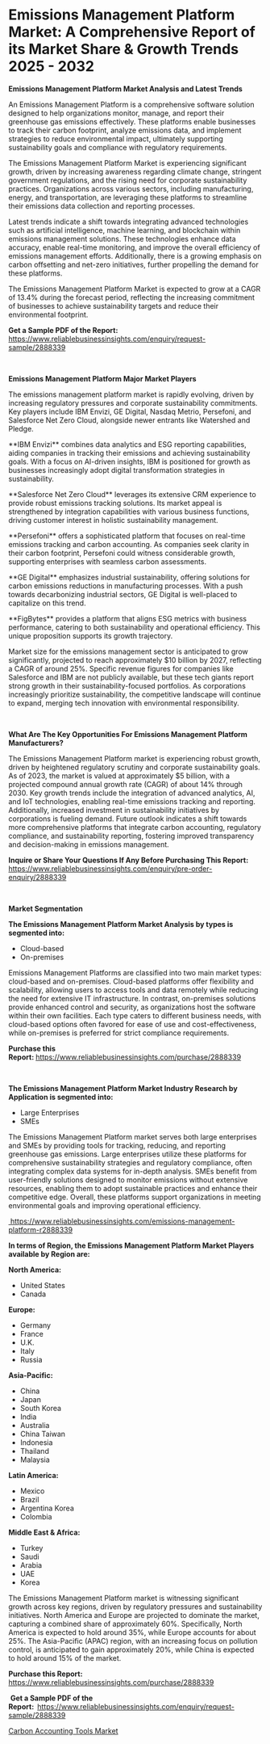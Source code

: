 <p><h1>Emissions Management Platform Market: A Comprehensive Report of its Market Share & Growth Trends 2025 - 2032</h1></p><p><strong>Emissions Management Platform Market Analysis and Latest Trends</strong></p>
<p><p>An Emissions Management Platform is a comprehensive software solution designed to help organizations monitor, manage, and report their greenhouse gas emissions effectively. These platforms enable businesses to track their carbon footprint, analyze emissions data, and implement strategies to reduce environmental impact, ultimately supporting sustainability goals and compliance with regulatory requirements.</p><p>The Emissions Management Platform Market is experiencing significant growth, driven by increasing awareness regarding climate change, stringent government regulations, and the rising need for corporate sustainability practices. Organizations across various sectors, including manufacturing, energy, and transportation, are leveraging these platforms to streamline their emissions data collection and reporting processes.</p><p>Latest trends indicate a shift towards integrating advanced technologies such as artificial intelligence, machine learning, and blockchain within emissions management solutions. These technologies enhance data accuracy, enable real-time monitoring, and improve the overall efficiency of emissions management efforts. Additionally, there is a growing emphasis on carbon offsetting and net-zero initiatives, further propelling the demand for these platforms.</p><p>The Emissions Management Platform Market is expected to grow at a CAGR of 13.4% during the forecast period, reflecting the increasing commitment of businesses to achieve sustainability targets and reduce their environmental footprint.</p></p>
<p><strong>Get a Sample PDF of the Report:&nbsp;</strong> <a href="https://www.reliablebusinessinsights.com/enquiry/request-sample/2888339?utm_campaign=2306&utm_medium=2&utm_source=Github&utm_content=ia&utm_term=14032025&utm_id=emissions-management-platform">https://www.reliablebusinessinsights.com/enquiry/request-sample/2888339</a></p>
<p>&nbsp;</p>
<p><strong>Emissions Management Platform Major Market Players</strong></p>
<p><p>The emissions management platform market is rapidly evolving, driven by increasing regulatory pressures and corporate sustainability commitments. Key players include IBM Envizi, GE Digital, Nasdaq Metrio, Persefoni, and Salesforce Net Zero Cloud, alongside newer entrants like Watershed and Pledge.</p><p>**IBM Envizi** combines data analytics and ESG reporting capabilities, aiding companies in tracking their emissions and achieving sustainability goals. With a focus on AI-driven insights, IBM is positioned for growth as businesses increasingly adopt digital transformation strategies in sustainability.</p><p>**Salesforce Net Zero Cloud** leverages its extensive CRM experience to provide robust emissions tracking solutions. Its market appeal is strengthened by integration capabilities with various business functions, driving customer interest in holistic sustainability management.</p><p>**Persefoni** offers a sophisticated platform that focuses on real-time emissions tracking and carbon accounting. As companies seek clarity in their carbon footprint, Persefoni could witness considerable growth, supporting enterprises with seamless carbon assessments.</p><p>**GE Digital** emphasizes industrial sustainability, offering solutions for carbon emissions reductions in manufacturing processes. With a push towards decarbonizing industrial sectors, GE Digital is well-placed to capitalize on this trend.</p><p>**FigBytes** provides a platform that aligns ESG metrics with business performance, catering to both sustainability and operational efficiency. This unique proposition supports its growth trajectory.</p><p>Market size for the emissions management sector is anticipated to grow significantly, projected to reach approximately $10 billion by 2027, reflecting a CAGR of around 25%. Specific revenue figures for companies like Salesforce and IBM are not publicly available, but these tech giants report strong growth in their sustainability-focused portfolios. As corporations increasingly prioritize sustainability, the competitive landscape will continue to expand, merging tech innovation with environmental responsibility.</p></p>
<p>&nbsp;</p>
<p><strong>What Are The Key Opportunities For Emissions Management Platform Manufacturers?</strong></p>
<p><p>The Emissions Management Platform market is experiencing robust growth, driven by heightened regulatory scrutiny and corporate sustainability goals. As of 2023, the market is valued at approximately $5 billion, with a projected compound annual growth rate (CAGR) of about 14% through 2030. Key growth trends include the integration of advanced analytics, AI, and IoT technologies, enabling real-time emissions tracking and reporting. Additionally, increased investment in sustainability initiatives by corporations is fueling demand. Future outlook indicates a shift towards more comprehensive platforms that integrate carbon accounting, regulatory compliance, and sustainability reporting, fostering improved transparency and decision-making in emissions management.</p></p>
<p><strong>Inquire or Share Your Questions If Any Before Purchasing This Report:</strong> <a href="https://www.reliablebusinessinsights.com/enquiry/pre-order-enquiry/2888339?utm_campaign=2306&utm_medium=2&utm_source=Github&utm_content=ia&utm_term=14032025&utm_id=emissions-management-platform">https://www.reliablebusinessinsights.com/enquiry/pre-order-enquiry/2888339</a></p>
<p>&nbsp;</p>
<p><strong>Market Segmentation</strong></p>
<p><strong>The Emissions Management Platform Market Analysis by types is segmented into:</strong></p>
<p><ul><li>Cloud-based</li><li>On-premises</li></ul></p>
<p><p>Emissions Management Platforms are classified into two main market types: cloud-based and on-premises. Cloud-based platforms offer flexibility and scalability, allowing users to access tools and data remotely while reducing the need for extensive IT infrastructure. In contrast, on-premises solutions provide enhanced control and security, as organizations host the software within their own facilities. Each type caters to different business needs, with cloud-based options often favored for ease of use and cost-effectiveness, while on-premises is preferred for strict compliance requirements.</p></p>
<p><strong>Purchase this Report:&nbsp;</strong><a href="https://www.reliablebusinessinsights.com/purchase/2888339?utm_campaign=2306&utm_medium=2&utm_source=Github&utm_content=ia&utm_term=14032025&utm_id=emissions-management-platform">https://www.reliablebusinessinsights.com/purchase/2888339</a></p>
<p>&nbsp;</p>
<p><strong>The Emissions Management Platform Market Industry Research by Application is segmented into:</strong></p>
<p><ul><li>Large Enterprises</li><li>SMEs</li></ul></p>
<p><p>The Emissions Management Platform market serves both large enterprises and SMEs by providing tools for tracking, reducing, and reporting greenhouse gas emissions. Large enterprises utilize these platforms for comprehensive sustainability strategies and regulatory compliance, often integrating complex data systems for in-depth analysis. SMEs benefit from user-friendly solutions designed to monitor emissions without extensive resources, enabling them to adopt sustainable practices and enhance their competitive edge. Overall, these platforms support organizations in meeting environmental goals and improving operational efficiency.</p></p>
<p><a href="https://www.reliablebusinessinsights.com/emissions-management-platform-r2888339?utm_campaign=2306&utm_medium=2&utm_source=Github&utm_content=ia&utm_term=14032025&utm_id=emissions-management-platform">&nbsp;https://www.reliablebusinessinsights.com/emissions-management-platform-r2888339</a></p>
<p><strong>In terms of Region, the Emissions Management Platform Market Players available by Region are:</strong></p>
<p>
    <p> <strong> North America: </strong>
        <ul>
            <li>United States</li>
            <li>Canada</li>
        </ul>
        </p> 
    <p> <strong> Europe: </strong>
        <ul>
            <li>Germany</li>
            <li>France</li>
            <li>U.K.</li>
            <li>Italy</li>
            <li>Russia</li>
        </ul>
        </p> 
    <p> <strong> Asia-Pacific: </strong>
        <ul>
            <li>China</li>
            <li>Japan</li>
            <li>South Korea</li>
            <li>India</li>
            <li>Australia</li>
            <li>China Taiwan</li>
            <li>Indonesia</li>
            <li>Thailand</li>
            <li>Malaysia</li>
        </ul>
        </p> 
    <p> <strong> Latin America: </strong>
        <ul>
            <li>Mexico</li>
            <li>Brazil</li>
            <li>Argentina Korea</li>
            <li>Colombia</li>
        </ul>
        </p> 
    <p> <strong> Middle East & Africa: </strong>
        <ul>
            <li>Turkey</li>
            <li>Saudi</li>
            <li>Arabia</li>
            <li>UAE</li>
            <li>Korea</li>
        </ul>
    </p>
    </p>
<p><p>The Emissions Management Platform market is witnessing significant growth across key regions, driven by regulatory pressures and sustainability initiatives. North America and Europe are projected to dominate the market, capturing a combined share of approximately 60%. Specifically, North America is expected to hold around 35%, while Europe accounts for about 25%. The Asia-Pacific (APAC) region, with an increasing focus on pollution control, is anticipated to gain approximately 20%, while China is expected to hold around 15% of the market.</p></p>
<p><strong>Purchase this Report: </strong><a href="https://www.reliablebusinessinsights.com/purchase/2888339?utm_campaign=2306&utm_medium=2&utm_source=Github&utm_content=ia&utm_term=14032025&utm_id=emissions-management-platform">https://www.reliablebusinessinsights.com/purchase/2888339</a></p>
<p>&nbsp;<strong>Get a Sample PDF of the Report:&nbsp;&nbsp;</strong><a href="https://www.reliablebusinessinsights.com/enquiry/request-sample/2888339?utm_campaign=2306&utm_medium=2&utm_source=Github&utm_content=ia&utm_term=14032025&utm_id=emissions-management-platform">https://www.reliablebusinessinsights.com/enquiry/request-sample/2888339</a></p>
<p><strong></strong></p>
<p><p><a href="https://github.com/comasnickie/Market-Research-Report-List-1/blob/main/carbon-accounting-tools-market.md?utm_campaign=2306&utm_medium=2&utm_source=Github&utm_content=ia&utm_term=14032025&utm_id=emissions-management-platform">Carbon Accounting Tools Market</a></p></p>